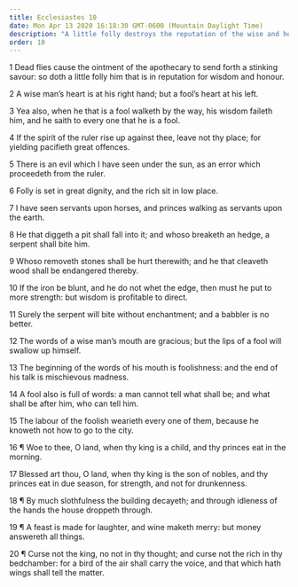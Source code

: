```yaml
---
title: Ecclesiastes 10
date: Mon Apr 13 2020 16:18:30 GMT-0600 (Mountain Daylight Time)
description: "A little folly destroys the reputation of the wise and honorable—The words of a wise man’s mouth are gracious—A fool is full of words."
order: 10
---
```


1 Dead flies cause the ointment of the apothecary to send forth a stinking savour: so doth a little folly him that is in reputation for wisdom and honour.

2 A wise man’s heart is at his right hand; but a fool’s heart at his left.

3 Yea also, when he that is a fool walketh by the way, his wisdom faileth him, and he saith to every one that he is a fool.

4 If the spirit of the ruler rise up against thee, leave not thy place; for yielding pacifieth great offences.

5 There is an evil which I have seen under the sun, as an error which proceedeth from the ruler.

6 Folly is set in great dignity, and the rich sit in low place.

7 I have seen servants upon horses, and princes walking as servants upon the earth.

8 He that diggeth a pit shall fall into it; and whoso breaketh an hedge, a serpent shall bite him.

9 Whoso removeth stones shall be hurt therewith; and he that cleaveth wood shall be endangered thereby.

10 If the iron be blunt, and he do not whet the edge, then must he put to more strength: but wisdom is profitable to direct.

11 Surely the serpent will bite without enchantment; and a babbler is no better.

12 The words of a wise man’s mouth are gracious; but the lips of a fool will swallow up himself.

13 The beginning of the words of his mouth is foolishness: and the end of his talk is mischievous madness.

14 A fool also is full of words: a man cannot tell what shall be; and what shall be after him, who can tell him.

15 The labour of the foolish wearieth every one of them, because he knoweth not how to go to the city.

16 ¶ Woe to thee, O land, when thy king is a child, and thy princes eat in the morning.

17 Blessed art thou, O land, when thy king is the son of nobles, and thy princes eat in due season, for strength, and not for drunkenness.

18 ¶ By much slothfulness the building decayeth; and through idleness of the hands the house droppeth through.

19 ¶ A feast is made for laughter, and wine maketh merry: but money answereth all things.

20 ¶ Curse not the king, no not in thy thought; and curse not the rich in thy bedchamber: for a bird of the air shall carry the voice, and that which hath wings shall tell the matter.
